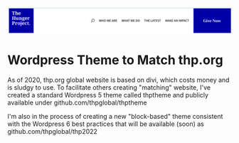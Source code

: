 ![The Hunger Project](thpheader.png)

# Wordpress Theme to Match thp.org

As of 2020, thp.org global website is based on divi, which costs money and is sludgy to use. To facilitate others creating "matching" website, I've created a standard Wordpress 5 theme called thptheme and publicly available under github.com/thpglobal/thptheme

I'm also in the process of creating a new "block-based" theme consistent with the Wordpress 6 best practices that will be available (soon) as github.com/thpglobal/thp2022
